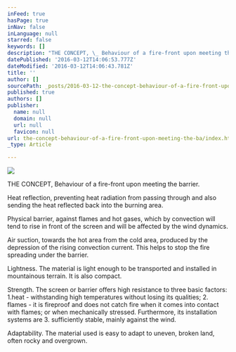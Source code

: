 ```yaml
---
inFeed: true
hasPage: true
inNav: false
inLanguage: null
starred: false
keywords: []
description: "THE CONCEPT, \_ Behaviour of a fire-front upon meeting the barrier.\_"
datePublished: '2016-03-12T14:06:53.777Z'
dateModified: '2016-03-12T14:06:43.781Z'
title: ''
author: []
sourcePath: _posts/2016-03-12-the-concept-behaviour-of-a-fire-front-upon-meeting-the-ba.md
published: true
authors: []
publisher:
  name: null
  domain: null
  url: null
  favicon: null
url: the-concept-behaviour-of-a-fire-front-upon-meeting-the-ba/index.html
_type: Article

---
```

![](https://the-grid-user-content.s3-us-west-2.amazonaws.com/e9d4d865-6ccf-403f-a1cd-512e723c7086.jpg)

THE CONCEPT,   Behaviour of a fire-front upon meeting the barrier. 

Heat reflection, preventing heat radiation from passing through and also sending the heat reflected back into the burning area.

Physical barrier, against flames and hot gases, which by convection will tend to rise in front of the screen and will be affected by the wind dynamics.

Air suction, towards the hot area from the cold area, produced by the depression of the rising convection current. This helps to stop the fire spreading under the barrier.

Lightness. The material is light enough to be transported and installed in mountainous terrain. It is also compact.

Strength. The screen or barrier offers high resistance to three basic factors:  1.heat - withstanding high temperatures without losing its qualities;  2\. flames - it is fireproof and does not catch fire when it comes into contact with flames; or when mechanically stressed. Furthermore, its installation systems are 3\. sufficiently stable, mainly against the wind.

Adaptability. The material used is easy to adapt to uneven, broken land, often rocky and overgrown.